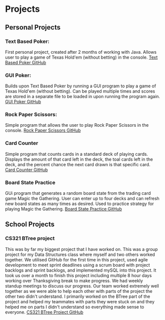 # Projects

## Personal Projects

### Text Based Poker:
First personal project, created after 2 months of working with Java. Allows user to play a game of Texas Hold'em (without betting) in the console.
[Text Based Poker GitHub](https://github.com/BrandonCardoza/TextBasedPoker.git)

### GUI Poker:
Builds upon Text Based Poker by running a GUI program to play a game of Texas Hold'em (without betting). Can be played multiple times and scores are stored in a separate file to be loaded in upon running the program again.
[GUI Poker GitHub](https://github.com/BrandonCardoza/GUIPoker.git)

### Rock Paper Scissors:
Simple program that allows the user to play Rock Paper Scissors in the console.
[Rock Paper Scissors GitHub](https://github.com/BrandonCardoza/RockPaperScissors.git)

### Card Counter
Simple program that counts cards in a standard deck of playing cards. Displays the amount of that card left in the deck, the toal cards left in the deck, and the percent chance the next card drawn is that specific card.
[Card Counter GitHub](https://github.com/BrandonCardoza/CardCounter.git)

### Board State Practice
GUi program that generates a random board state from the trading card game Magic the Gathering. User can enter up to four decks and can refresh new board states as many times as desired. Used to practice strategy for playing Magic the Gathering.
[Board State Practice GitHub](https://github.com/BrandonCardoza/BoardStatePractice.git)

## School Projects

### CS321 BTree project
This was by far my biggest project that I have worked on. This was a group project for my Data Structures class where myself and two others worked together. We utilised GitHub for the first time in this project, used agile development to meet sprint deadlines using a scrum board with project backlogs and sprint backlogs, and implemented mySQL into this project. It took us over a month to finish this project including multiple 8 hour days working over Thanksgiving break to make progress. We had weekly standup meetings to discuss our progress. Our team worked extremely well together as we were able to help each other with parts of the project the other two didn't understand. I primarily worked on the BTree part of the project and helped my teammates with parts they were stuck on and they helped me on parts I didn't understand so everything made sense to everyone. 
[CS321 BTree Project GitHub](https://github.com/BrandonCardoza/CS321FinalProject.git)
